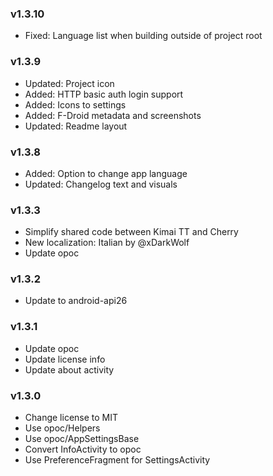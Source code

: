 ### v1.3.10
- Fixed: Language list when building outside of project root

### v1.3.9
- Updated: Project icon
- Added: HTTP basic auth login support
- Added: Icons to settings
- Added: F-Droid metadata and screenshots
- Updated: Readme layout

### v1.3.8
- Added: Option to change app language
- Updated: Changelog text and visuals

### v1.3.3
- Simplify shared code between Kimai TT and Cherry
- New localization: Italian by @xDarkWolf
- Update opoc

### v1.3.2
- Update to android-api26

### v1.3.1
- Update opoc
- Update license info
- Update about activity

### v1.3.0
- Change license to MIT
- Use opoc/Helpers
- Use opoc/AppSettingsBase
- Convert InfoActivity to opoc
- Use PreferenceFragment for SettingsActivity
